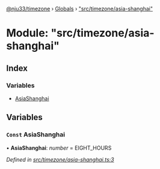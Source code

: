 [@nju33/timezone](../README.md) › [Globals](../globals.md) › ["src/timezone/asia-shanghai"](_src_timezone_asia_shanghai_.md)

# Module: "src/timezone/asia-shanghai"

## Index

### Variables

* [AsiaShanghai](_src_timezone_asia_shanghai_.md#const-asiashanghai)

## Variables

### `Const` AsiaShanghai

• **AsiaShanghai**: *number* = EIGHT_HOURS

*Defined in [src/timezone/asia-shanghai.ts:3](https://github.com/nju33/timezone/blob/84669d2/src/timezone/asia-shanghai.ts#L3)*
